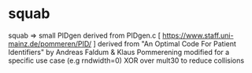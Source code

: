 # squab
 squab => small PIDgen
 derived from PIDgen.c [ https://www.staff.uni-mainz.de/pommeren/PID/ ]
 derived from "An Optimal Code For Patient Identifiers" by Andreas Faldum & Klaus Pommerening
 modified for a specific use case (e.g rndwidth=0)
 XOR over mult30 to reduce collisions
